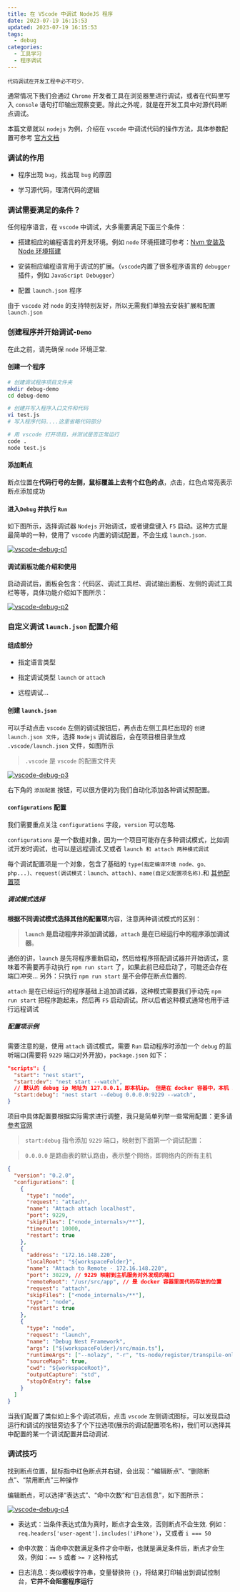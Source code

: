 ```yaml
---
title: 在 VScode 中调试 NodeJS 程序
date: 2023-07-19 16:15:53
updated: 2023-07-19 16:15:53
tags:
  - debug
categories:
  - 工具学习
  - 程序调试
---
```


`代码调试在开发工程中必不可少`.

通常情况下我们会通过 `Chrome` 开发者工具在浏览器里进行调试，或者在代码里写入 `console` 语句打印输出观察变更。除此之外呢，就是在开发工具中对源代码断点调试。

本篇文章就以 `nodejs` 为例，介绍在 `vscode` 中调试代码的操作方法，具体参数配置可参考 [官方文档](https://code.visualstudio.com/docs/editor/variables-reference)

<!-- more -->

### 调试的作用

- 程序出现 `bug`，找出现 `bug` 的原因

- 学习源代码，理清代码的逻辑

### 调试需要满足的条件？

任何程序语言，在 `vscode` 中调试，大多需要满足下面三个条件：

- 搭建相应的编程语言的开发环境。例如 `node` 环境搭建可参考：[Nvm 安装及 Node 环境搭建](/envConstruct/nvm-and-node-install)

- 安装相应编程语言用于调试的扩展。（`vscode`内置了很多程序语言的 `debugger` 插件，例如 `JavaScript Debugger`）

- 配置 `launch.json` 程序

由于 `vscode` 对 `node` 的支持特别友好，所以无需我们单独去安装扩展和配置 `launch.json`

### 创建程序并开始调试-`Demo`

在此之前，请先确保 `node` 环境正常.

#### 创建一个程序

```bash
# 创建调试程序项目文件夹
mkdir debug-demo
cd debug-demo

# 创建并写入程序入口文件和代码
vi test.js
# 写入程序代码....这里省略代码部分

# 用 vscode 打开项目，并测试是否正常运行
code .
node test.js
```

#### 添加断点

断点位置在**代码行号的左侧，鼠标覆盖上去有个红色的点**，点击，红色点常亮表示断点添加成功

#### 进入`Debug` 并执行 `Run`

如下图所示，选择调试器 `Nodejs` 开始调试，或者键盘键入 `F5` 启动。这种方式是最简单的一种，使用了 `vscode` 内置的调试配置，不会生成 `launch.json`.

[![vscode-debug-p1](/images/tools/vscode-debug/p1.png)](/images/tools/vscode-debug/p1.png)

#### 调试面板功能介绍和使用

启动调试后，面板会包含：代码区、调试工具栏、调试输出面板、左侧的调试工具栏等等，具体功能介绍如下图所示：

[![vscode-debug-p2](/images/tools/vscode-debug/p2.png)](/images/tools/vscode-debug/p2.png)

### 自定义调试 `launch.json` 配置介绍

#### 组成部分

- 指定语言类型

- 指定调试类型 `launch` or `attach`

- 远程调试...

#### 创建 `launch.json`

可以手动点击 `vscode` 左侧的调试按钮后，再点击左侧工具栏出现的 `创建 launch.json 文件`，选择 `Nodejs` 调试器后，会在项目根目录生成 `.vscode/launch.json` 文件，如图所示

> `.vscode` 是 `vscode` 的配置文件夹

[![vscode-debug-p3](/images/tools/vscode-debug/p3.png)](/images/tools/vscode-debug/p3.png)

右下角的 `添加配置` 按钮，可以很方便的为我们自动化添加各种调试预配置。

#### `configurations` 配置

我们需要重点关注 `configurations` 字段，`version` 可以忽略.

`configurations` 是一个数组对象，因为一个项目可能存在多种调试模式，比如调试开发时调试，也可以是远程调试.又或者 `launch 和 attach 两种模式调试`

每个调试配置项是一个对象，包含了基础的 `type(指定编译环境 node、go、php...)、request(调试模式：launch、attach)、name(自定义配置项名称)`.和 [其他配置项](https://code.visualstudio.com/docs/editor/variables-reference)

##### 调试模式选择

**根据不同调试模式选择其他的配置项**内容，注意两种调试模式的区别：

> **`launch` 是启动程序并添加调试器，`attach` 是在已经运行中的程序添加调试器**。

通俗的讲，`launch` 是先将程序重新启动，然后给程序搭配调试器并开始调试，意味着不需要再手动执行 `npm run start` 了，如果此前已经启动了，可能还会存在端口冲突... 另外：只执行 `npm run start` 是不会停在断点位置的.

`attach` 是在已经运行的程序基础上追加调试器，这种模式需要我们手动先 `npm run start` 把程序跑起来，然后再 `F5` 启动调试。所以后者这种模式通常也用于进行远程调试

##### 配置项示例

需要注意的是，使用 `attach` 调试模式，需要 `Run` 启动程序时添加一个 `debug` 的监听端口(需要将 `9229` 端口对外开放)，`package.json` 如下：

```json
"scripts": {
  "start": "nest start",
  "start:dev": "nest start --watch",
  // 默认的 debug ip 地址为 127.0.0.1，即本机ip。 但是在 docker 容器中，本机 ip 只对自己生效。所以在启动 debug 的时候，需要将地址指定为：0.0.0.0
  "start:debug": "nest start --debug 0.0.0.0:9229 --watch",
}
```

项目中具体配置要根据实际需求进行调整，我只是简单列举一些常用配置：更多请[参考官网](https://code.visualstudio.com/docs/editor/variables-reference)

> `start:debug` 指令添加 `9229` 端口，映射到下面第一个调试配置：

> `0.0.0.0` 是路由表的默认路由，表示整个网络，即网络内的所有主机

```json
{
  "version": "0.2.0",
  "configurations": [
    {
      "type": "node",
      "request": "attach",
      "name": "Attach attach localhost",
      "port": 9229,
      "skipFiles": ["<node_internals>/**"],
      "timeout": 10000,
      "restart": true
    },
    {
      "address": "172.16.148.220",
      "localRoot": "${workspaceFolder}",
      "name": "Attach to Remote - 172.16.148.220",
      "port": 30229, // 9229 映射到主机服务对外发现的端口
      "remoteRoot": "/usr/src/app", // 是 docker 容器里面代码存放的位置
      "request": "attach",
      "skipFiles": ["<node_internals>/**"],
      "type": "node",
      "restart": true
    },
    {
      "type": "node",
      "request": "launch",
      "name": "Debug Nest Framework",
      "args": ["${workspaceFolder}/src/main.ts"],
      "runtimeArgs": ["--nolazy", "-r", "ts-node/register/transpile-only"],
      "sourceMaps": true,
      "cwd": "${workspaceRoot}",
      "outputCapture": "std",
      "stopOnEntry": false
    }
  ]
}
```

当我们配置了类似如上多个调试项后，点击 `vscode` 左侧调试图标，可以发现启动运行和调试的按钮旁边多了个下拉选项(展示的调试配置项名称)，我们可以选择其中配置的某一个调试配置并启动调试.

### 调试技巧

找到断点位置，鼠标指中红色断点并右键，会出现：“编辑断点”、“删除断点”、“禁用断点”三种操作

编辑断点，可以选择“表达式”、“命中次数”和“日志信息”，如下图所示：

[![vscode-debug-p4](/images/tools/vscode-debug/p4.png)](/images/tools/vscode-debug/p4.png)

- 表达式：当条件表达式值为真时，断点才会生效，否则断点不会生效. 例如：`req.headers['user-agent'].includes('iPhone')`，又或者 `i === 50`

- 命中次数：当命中次数满足条件才会中断，也就是满足条件后，断点才会生效，例如：`== 5` 或者 `>= 7` 这种格式

- 日志消息：类似模板字符串，变量替换符 `{}`，将结果打印输出到调试控制台，**它并不会阻塞程序运行**
